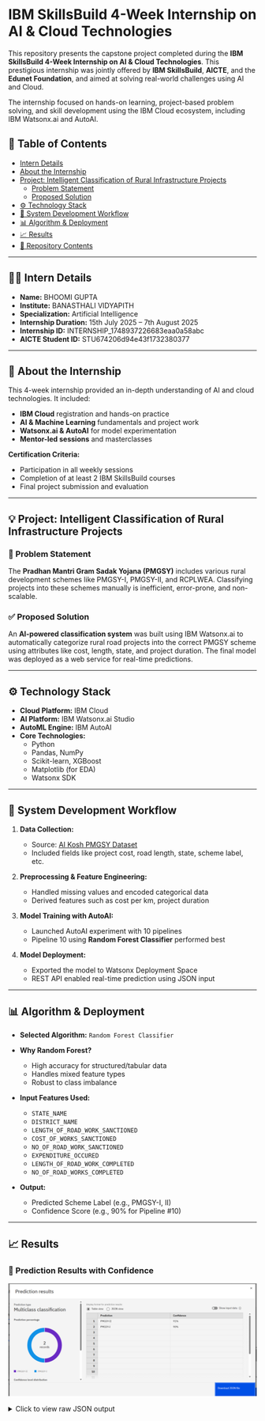 # IBM SkillsBuild 4-Week Internship on AI & Cloud Technologies

This repository presents the capstone project completed during the **IBM SkillsBuild 4-Week Internship on AI & Cloud Technologies**. This prestigious internship was jointly offered by **IBM SkillsBuild**, **AICTE**, and the **Edunet Foundation**, and aimed at solving real-world challenges using AI and Cloud.

The internship focused on hands-on learning, project-based problem solving, and skill development using the IBM Cloud ecosystem, including IBM Watsonx.ai and AutoAI.

## 📝 Table of Contents
- [Intern Details](#intern-details)
- [About the Internship](#about-the-internship)
- [Project: Intelligent Classification of Rural Infrastructure Projects](#project-intelligent-classification-of-rural-infrastructure-projects)
  - [Problem Statement](#problem-statement)
  - [Proposed Solution](#proposed-solution)
- [⚙️ Technology Stack](#️-technology-stack)
- [🚀 System Development Workflow](#-system-development-workflow)
- [📊 Algorithm & Deployment](#-algorithm--deployment)
- [📈 Results](#-results)
- [📁 Repository Contents](#-repository-contents)

---

## 👩‍💻 Intern Details
- **Name:** BHOOMI GUPTA  
- **Institute:** BANASTHALI VIDYAPITH  
- **Specialization:** Artificial Intelligence  
- **Internship Duration:** 15th July 2025 – 7th August 2025  
- **Internship ID:** INTERNSHIP_1748937226683eaa0a58abc  
- **AICTE Student ID:** STU674206d94e43f1732380377  

---

## 📖 About the Internship
This 4-week internship provided an in-depth understanding of AI and cloud technologies. It included:
- **IBM Cloud** registration and hands-on practice
- **AI & Machine Learning** fundamentals and project work
- **Watsonx.ai & AutoAI** for model experimentation
- **Mentor-led sessions** and masterclasses

**Certification Criteria:**
- Participation in all weekly sessions  
- Completion of at least 2 IBM SkillsBuild courses  
- Final project submission and evaluation

---

## 💡 Project: Intelligent Classification of Rural Infrastructure Projects

### 🧩 Problem Statement
The **Pradhan Mantri Gram Sadak Yojana (PMGSY)** includes various rural development schemes like PMGSY-I, PMGSY-II, and RCPLWEA. Classifying projects into these schemes manually is inefficient, error-prone, and non-scalable.

### ✅ Proposed Solution
An **AI-powered classification system** was built using IBM Watsonx.ai to automatically categorize rural road projects into the correct PMGSY scheme using attributes like cost, length, state, and project duration. The final model was deployed as a web service for real-time predictions.

---

## ⚙️ Technology Stack
- **Cloud Platform:** IBM Cloud
- **AI Platform:** IBM Watsonx.ai Studio
- **AutoML Engine:** IBM AutoAI
- **Core Technologies:**
  - Python
  - Pandas, NumPy
  - Scikit-learn, XGBoost
  - Matplotlib (for EDA)
  - Watsonx SDK

---

## 🚀 System Development Workflow
1. **Data Collection:**  
   - Source: [AI Kosh PMGSY Dataset](https://aikosh.indiaai.gov.in/web/datasets/details/pradhan_mantri_gram_sadak_yojna_pmgsy.html)  
   - Included fields like project cost, road length, state, scheme label, etc.

2. **Preprocessing & Feature Engineering:**  
   - Handled missing values and encoded categorical data  
   - Derived features such as cost per km, project duration  

3. **Model Training with AutoAI:**  
   - Launched AutoAI experiment with 10 pipelines  
   - Pipeline 10 using **Random Forest Classifier** performed best  

4. **Model Deployment:**  
   - Exported the model to Watsonx Deployment Space  
   - REST API enabled real-time prediction using JSON input  

---

## 📊 Algorithm & Deployment

- **Selected Algorithm:** `Random Forest Classifier`  
- **Why Random Forest?**  
  - High accuracy for structured/tabular data  
  - Handles mixed feature types  
  - Robust to class imbalance

- **Input Features Used:**
  - `STATE_NAME`
  - `DISTRICT_NAME`
  - `LENGTH_OF_ROAD_WORK_SANCTIONED`
  - `COST_OF_WORKS_SANCTIONED`
  - `NO_OF_ROAD_WORK_SANCTIONED`
  - `EXPENDITURE_OCCURED`
  - `LENGTH_OF_ROAD_WORK_COMPLETED`
  - `NO_OF_ROAD_WORKS_COMPLETED`

- **Output:**  
  - Predicted Scheme Label (e.g., PMGSY-I, II)  
  - Confidence Score (e.g., 90% for Pipeline #10)

---

## 📈 Results

### 🔹 Prediction Results with Confidence

![Prediction Results](assets/Screenshot%202025-08-03%20174314.png)

<details>
  <summary>Click to view raw JSON output</summary>

```json
[
  {
    "fields": ["prediction", "probability"],
    "values": [
      ["PMGSY-II", [0, 0.0119, 0.9142, 0.0738, 0]],
      ["PMGSY-I", [0, 0.9, 0, 0.1, 0]]
    ]
  }
]

> **Prediction Examples:**
- PMGSY-II → 91%  
- PMGSY-I → 90%  

## 📁 Repository Contents
| File                                                                                     | Description                          |
| ---------------------------------------------------------------------------------------- | ------------------------------------ |
| `Intelligent_Classification_PMGSY.ipynb`                                                 | Final Jupyter notebook with pipeline |
| `Bhoomi_Gupta_4_Week_IBM_AI_and_Cloud_Internship.pdf`                                    | Project presentation                 |
| `Intelligent_Classification_of_Rural_Infrastructure_Project_Deployment_test_result.json` | Sample JSON output                   |
| `README.md`                                                                              | This documentation file              |
